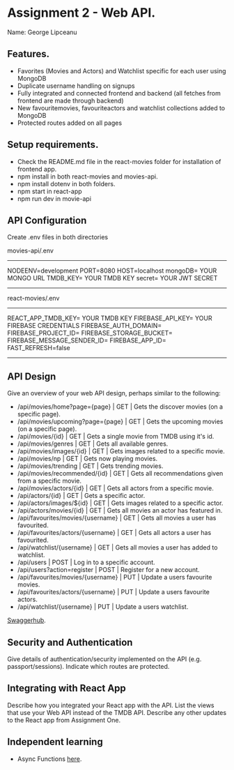 # Assignment 2 - Web API.

Name: George Lipceanu

## Features.
 
 + Favorites (Movies and Actors) and Watchlist specific for each user using MongoDB
 + Duplicate username handling on signups
 + Fully integrated and connected frontend and backend (all fetches from frontend are made through backend)
 + New favouritemovies, favouriteactors and watchlist collections added to MongoDB
 + Protected routes added on all pages

## Setup requirements.

+ Check the README.md file in the react-movies folder for installation of frontend app.
+ npm install in both react-movies and movies-api.
+ npm install dotenv in both folders.
+ npm start in react-app
+ npm run dev in movie-api 

## API Configuration

Create .env files in both directories

movies-api/.env
______________________
NODEENV=development
PORT=8080
HOST=localhost
mongoDB= YOUR MONGO URL
TMDB_KEY= YOUR TMDB KEY
secret= YOUR JWT SECRET
______________________

react-movies/.env
______________________
REACT_APP_TMDB_KEY= YOUR TMDB KEY
FIREBASE_API_KEY= YOUR FIREBASE CREDENTIALS
FIREBASE_AUTH_DOMAIN=
FIREBASE_PROJECT_ID=
FIREBASE_STORAGE_BUCKET=
FIREBASE_MESSAGE_SENDER_ID=
FIREBASE_APP_ID=
FAST_REFRESH=false
______________________

## API Design
Give an overview of your web API design, perhaps similar to the following: 

- /api/movies/home?page={page} | GET | Gets the discover movies (on a specific page). 
- /api/movies/upcoming?page={page} | GET | Gets the upcoming movies (on a specific page). 
- /api/movies/{id} | GET | Gets a single movie from TMDB using it's id.
- /api/movies/genres | GET | Gets all available genres.
- /api/movies/images/{id} | GET | Gets images related to a specific movie.
- /api/movies/np | GET | Gets now playing movies.
- /api/movies/trending | GET | Gets trending movies.
- /api/movies/recommended/{id} | GET | Gets all recommendations given from a specific movie.
- /api/movies/actors/{id} | GET | Gets all actors from a specific movie.
- /api/actors/{id} | GET | Gets a specific actor.
- /api/actors/images/${id} | GET | Gets images related to a specific actor.
- /api/actors/movies/{id} | GET | Gets all movies an actor has featured in.
- /api/favourites/movies/{username} | GET | Gets all movies a user has favourited.
- /api/favourites/actors/{username} | GET | Gets all actors a user has favourited.
- /api/watchlist/{username} | GET | Gets all movies a user has added to watchlist.
- /api/users | POST | Log in to a specific account.
- /api/users?action=register | POST | Register for a new account.
- /api/favourites/movies/{username} | PUT | Update a users favourite movies.
- /api/favourites/actors/{username} | PUT | Update a users favourite actors.
- /api/watchlist/{username} | PUT | Update a users watchlist.

[Swaggerhub](https://app.swaggerhub.com/).

## Security and Authentication

Give details of authentication/security implemented on the API (e.g. passport/sessions). Indicate which routes are protected.

## Integrating with React App

Describe how you integrated your React app with the API. List the views that use your Web API instead of the TMDB API. Describe any other updates to the React app from Assignment One.

## Independent learning

- Async Functions [here](https://developer.mozilla.org/en-US/docs/Web/JavaScript/Reference/Statements/async_function).